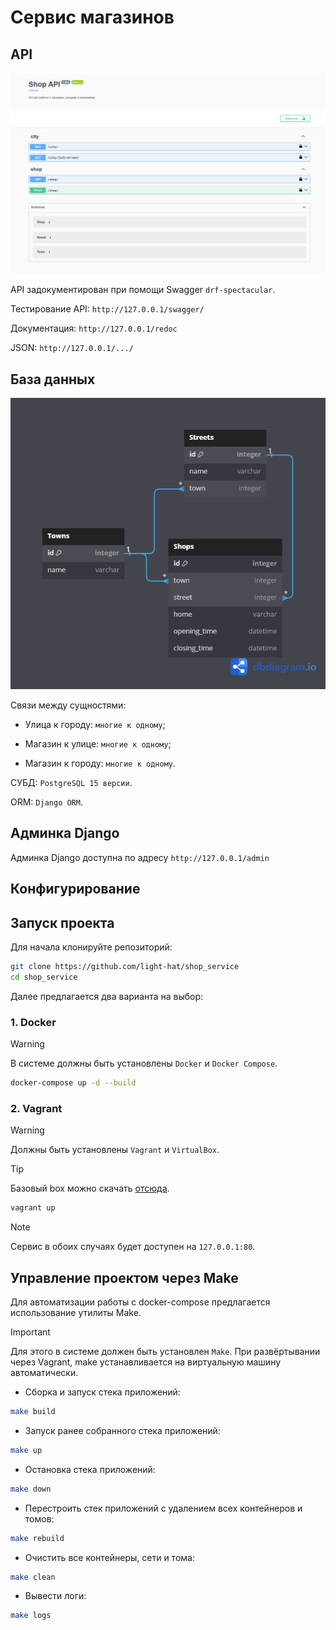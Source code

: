 # Сервис магазинов

## API

![Swagger](assets/swagger.png)

API задокументирован при помощи Swagger `drf-spectacular`.

Тестирование API: `http://127.0.0.1/swagger/`

Документация: `http://127.0.0.1/redoc`

JSON: `http://127.0.0.1/.../`

## База данных

![ERD](assets/database.png)

Связи между сущностями:

- Улица к городу: `многие к одному`;

- Магазин к улице: `многие к одному`;

- Магазин к городу: `многие к одному`.

СУБД: `PostgreSQL 15 версии`.

ORM: `Django ORM`.

## Админка Django

Админка Django доступна по адресу `http://127.0.0.1/admin`

## Конфигурирование



## Запуск проекта

Для начала клонируйте репозиторий:

```bash
git clone https://github.com/light-hat/shop_service
cd shop_service
```

Далее предлагается два варианта на выбор:

### 1. Docker

> [!WARNING]  
> В системе должны быть установлены `Docker` и `Docker Compose`.

```bash
docker-compose up -d --build
```

### 2. Vagrant

> [!WARNING]  
> Должны быть установлены `Vagrant` и `VirtualBox`.

> [!TIP]
> Базовый box можно скачать [отсюда](https://portal.cloud.hashicorp.com/vagrant/discover/ubuntu/focal64).

```bash
vagrant up
```

> [!NOTE]  
> Сервис в обоих случаях будет доступен на `127.0.0.1:80`.

## Управление проектом через Make

Для автоматизации работы с docker-compose предлагается использование утилиты Make.

> [!IMPORTANT]
> Для этого в системе должен быть установлен `Make`. При развёртывании через Vagrant, make устанавливается на виртуальную машину автоматически.

- Сборка и запуск стека приложений:

```bash
make build
```

- Запуск ранее собранного стека приложений:

```bash
make up
```

- Остановка стека приложений:

```bash
make down
```

- Перестроить стек приложений с удалением всех контейнеров и томов:

```bash
make rebuild
```

- Очистить все контейнеры, сети и тома:

```bash
make clean
```

- Вывести логи:

```bash
make logs
```
